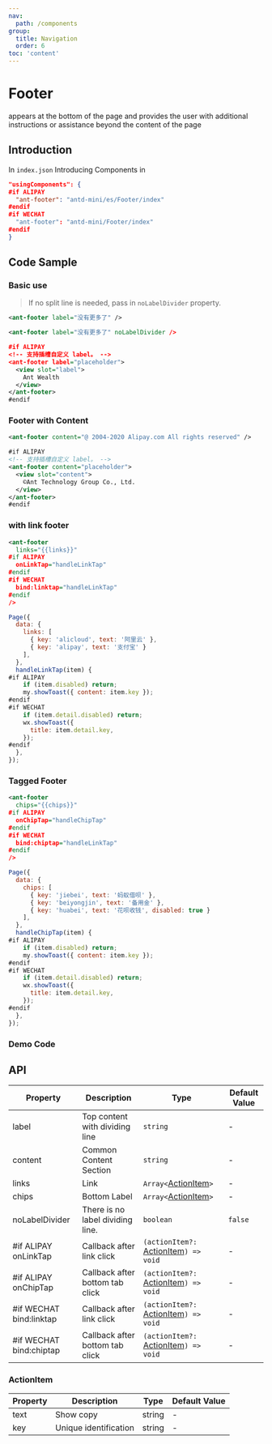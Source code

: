 ```yaml
---
nav:
  path: /components
group:
  title: Navigation
  order: 6
toc: 'content'
---
```


# Footer

appears at the bottom of the page and provides the user with additional instructions or assistance beyond the content of the page

## Introduction

In `index.json` Introducing Components in

```json
"usingComponents": {
#if ALIPAY
  "ant-footer": "antd-mini/es/Footer/index"
#endif
#if WECHAT
  "ant-footer": "antd-mini/Footer/index"
#endif
}
```

## Code Sample

### Basic use

> If no split line is needed, pass in `noLabelDivider` property.

```xml
<ant-footer label="没有更多了" />

<ant-footer label="没有更多了" noLabelDivider />

#if ALIPAY
<!-- 支持插槽自定义 label。 -->
<ant-footer label="placeholder">
  <view slot="label">
    Ant Wealth
  </view>
</ant-footer>
#endif
```

### Footer with Content

```xml
<ant-footer content="@ 2004-2020 Alipay.com All rights reserved" />

#if ALIPAY
<!-- 支持插槽自定义 label。 -->
<ant-footer content="placeholder">
  <view slot="content">
    ©Ant Technology Group Co., Ltd.
  </view>
</ant-footer>
#endif
```

### with link footer

```xml
<ant-footer
  links="{{links}}"
#if ALIPAY
  onLinkTap="handleLinkTap"
#endif
#if WECHAT
  bind:linktap="handleLinkTap"
#endif
/>
```

```js
Page({
  data: {
    links: [
      { key: 'alicloud', text: '阿里云' },
      { key: 'alipay', text: '支付宝' }
    ],
  },
  handleLinkTap(item) {
#if ALIPAY
    if (item.disabled) return;
    my.showToast({ content: item.key });
#endif
#if WECHAT
    if (item.detail.disabled) return;
    wx.showToast({
      title: item.detail.key,
    });
#endif
  },
});
```

### Tagged Footer

```xml
<ant-footer
  chips="{{chips}}"
#if ALIPAY
  onChipTap="handleChipTap"
#endif
#if WECHAT
  bind:chiptap="handleLinkTap"
#endif
/>
```

```js
Page({
  data: {
    chips: [
      { key: 'jiebei', text: '蚂蚁借呗' },
      { key: 'beiyongjin', text: '备用金' },
      { key: 'huabei', text: '花呗收钱', disabled: true }
    ],
  },
  handleChipTap(item) {
#if ALIPAY
    if (item.disabled) return;
    my.showToast({ content: item.key });
#endif
#if WECHAT
    if (item.detail.disabled) return;
    wx.showToast({
      title: item.detail.key,
    });
#endif
  },
});
```

### Demo Code

<code src='../../demo/pages/Footer/index'></code>

## API

| Property                    | Description                 | Type                                                 | Default Value  |
| ----------------------- | -------------------- | ---------------------------------------------------- | ------- |
| label                   | Top content with dividing line   | `string`                                             | -       |
| content                 | Common Content Section       | `string`                                             | -       |
| links                   | Link                 | `Array<`[ActionItem](#actionitem)`>`                 | -       |
| chips                   | Bottom Label             | `Array<`[ActionItem](#actionitem)`>`                 | -       |
| noLabelDivider          | There is no label dividing line.  | `boolean`                                            | `false` |
| #if ALIPAY onLinkTap    | Callback after link click     | `(actionItem?: `[ActionItem](#actionitem)`) => void` | -       |
| #if ALIPAY onChipTap    | Callback after bottom tab click | `(actionItem?: `[ActionItem](#actionitem)`) => void` | -       |
| #if WECHAT bind:linktap | Callback after link click     | `(actionItem?: `[ActionItem](#actionitem)`) => void` | -       |
| #if WECHAT bind:chiptap | Callback after bottom tab click | `(actionItem?: `[ActionItem](#actionitem)`) => void` | -       |

### ActionItem

| Property | Description     | Type   | Default Value |
| ---- | -------- | ------ | ------ |
| text | Show copy | string | -      |
| key  | Unique identification | string | -      |
